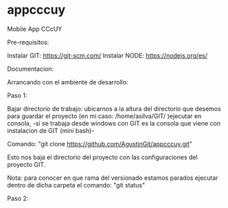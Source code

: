 # appcccuy
Mobile App CCcUY

Pre-requisitos:

Instalar GIT: https://git-scm.com/
Instalar NODE: https://nodejs.org/es/

Documentacion:

Arrancando con el ambiente de desarrollo: 

Paso 1:

 Bajar directorio de trabajo: ubicarnos a la altura del directorio que desemos para guardar el proyecto (en mi caso: /home/asilva/GIT/ )ejecutar en consola, -si se trabaja desde windows con GIT es la consola que viene con instalacion de GIT (mini bash)-

Comando: "git clone https://github.com/AgustinGit/appcccuy.git"

Esto nos baja el directorio del proyecto con las configuraciones del proyecto GIT.

Nota: para conocer en que rama del versionado estamos parados ejecutar dentro de dicha carpeta el comando: "git status"

Paso 2:


